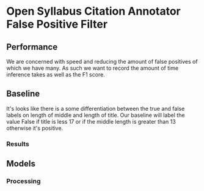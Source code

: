 # Open Syllabus Citation Annotator False Positive Filter

## Performance
We are concerned with speed and reducing the amount of false positives of which we have many.  As such we want to record the amount of time inference takes as well as the F1 score.

## Baseline
It's looks like there is a some differentiation between the true and false labels on length of middle and length of title.
Our baseline will label the value False if title is less 17 or if the middle length is greater than 13 otherwise it's positive.

<!-- Add images and stats -->


### Results



## Models
### Processing
